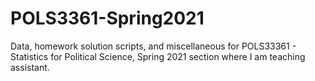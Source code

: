 # POLS3361-Spring2021

Data, homework solution scripts, and miscellaneous for POLS33361 - Statistics for Political Science, Spring 2021 section where I am teaching assistant.
